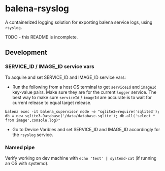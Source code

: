 # balena-rsyslog
A containerized logging solution for exporting balena service logs, using `rsyslog`.

TODO - this README is incomplete.
## Development
### SERVICE_ID / IMAGE_ID service vars
To acquire and set SERVICE_ID and IMAGE_ID service vars:

- Run the following from a host OS terminal to get `serviceId` and `imageId` key-value pairs. Make sure they are for the current `logger` service. The best way to make sure `serviceId` / `imageId` are accurate is to wait for current release to equal target release.
```
balena exec -it balena_supervisor node -e "sqlite3=require('sqlite3'); db = new sqlite3.Database('/data/database.sqlite'); db.all('select * from image',console.log)"
```

- Go to Device Varibles and set SERVICE_ID and IMAGE_ID accordingly for the `rsyslog` service.


### Named pipe
Verify working on dev machine with `echo 'test' | systemd-cat` (if running an OS with systemd).
